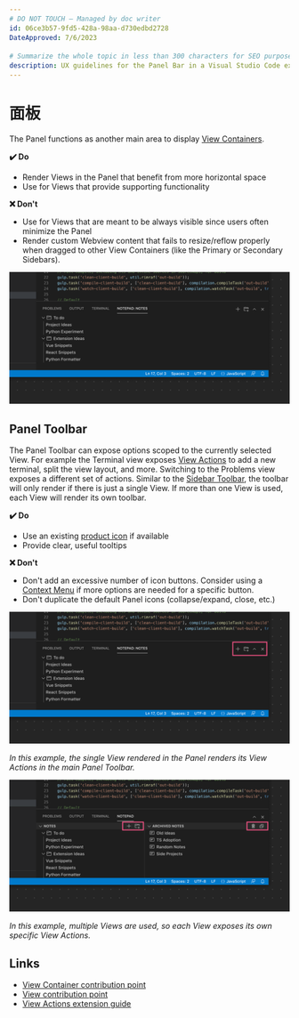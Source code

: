 ```yaml
---
# DO NOT TOUCH — Managed by doc writer
id: 06ce3b57-9fd5-428a-98aa-d730edbd2728
DateApproved: 7/6/2023

# Summarize the whole topic in less than 300 characters for SEO purpose
description: UX guidelines for the Panel Bar in a Visual Studio Code extension.
---
```


# 面板

The Panel functions as another main area to display [View Containers](/api/references/contribution-points#contributes.viewsContainers).

**✔️ Do**

- Render Views in the Panel that benefit from more horizontal space
- Use for Views that provide supporting functionality

**❌ Don't**

- Use for Views that are meant to be always visible since users often minimize the Panel
- Render custom Webview content that fails to resize/reflow properly when dragged to other View Containers (like the Primary or Secondary Sidebars).

![Example of a panel](images/examples/panel.png)

## Panel Toolbar

The Panel Toolbar can expose options scoped to the currently selected View. For example the Terminal view exposes [View Actions](/api/extension-guides/tree-view#view-actions) to add a new terminal, split the view layout, and more. Switching to the Problems view exposes a different set of actions. Similar to the [Sidebar Toolbar](/api/ux-guidelines/sidebars#sidebar-toolbar), the toolbar will only render if there is just a single View. If more than one View is used, each View will render its own toolbar.

**✔️ Do**

- Use an existing [product icon](/api/references/icons-in-labels#icon-listing) if available
- Provide clear, useful tooltips

**❌ Don't**

- Don't add an excessive number of icon buttons. Consider using a [Context Menu](/api/references/contribution-points#contributes.menus) if more options are needed for a specific button.
- Don't duplicate the default Panel icons (collapse/expand, close, etc.)

![Example of a panel toolbar with a single view](images/examples/panel-toolbar.png)

_In this example, the single View rendered in the Panel renders its View Actions in the main Panel Toolbar._

![Example of a panel toolbar with multiple views](images/examples/panel-toolbar-multiple-views.png)

_In this example, multiple Views are used, so each View exposes its own specific View Actions._

## Links

- [View Container contribution point](/api/references/contribution-points#contributes.viewsContainers)
- [View contribution point](/api/references/contribution-points#contributes.views)
- [View Actions extension guide](/api/extension-guides/tree-view#view-actions)
